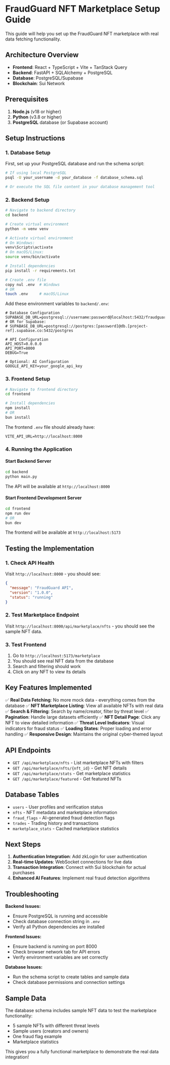 # FraudGuard NFT Marketplace Setup Guide

This guide will help you set up the FraudGuard NFT marketplace with real data fetching functionality.

## Architecture Overview

- **Frontend**: React + TypeScript + Vite + TanStack Query
- **Backend**: FastAPI + SQLAlchemy + PostgreSQL
- **Database**: PostgreSQL/Supabase
- **Blockchain**: Sui Network

## Prerequisites

1. **Node.js** (v18 or higher)
2. **Python** (v3.8 or higher)
3. **PostgreSQL** database (or Supabase account)

## Setup Instructions

### 1. Database Setup

First, set up your PostgreSQL database and run the schema script:

```bash
# If using local PostgreSQL
psql -U your_username -d your_database -f database_schema.sql

# Or execute the SQL file content in your database management tool
```

### 2. Backend Setup

```bash
# Navigate to backend directory
cd backend

# Create virtual environment
python -m venv venv

# Activate virtual environment
# On Windows:
venv\Scripts\activate
# On macOS/Linux:
source venv/bin/activate

# Install dependencies
pip install -r requirements.txt

# Create .env file
copy nul .env  # Windows
# OR
touch .env     # macOS/Linux
```

Add these environment variables to `backend/.env`:

```env
# Database Configuration
SUPABASE_DB_URL=postgresql://username:password@localhost:5432/fraudguard
# OR for Supabase:
# SUPABASE_DB_URL=postgresql://postgres:[password]@db.[project-ref].supabase.co:5432/postgres

# API Configuration
API_HOST=0.0.0.0
API_PORT=8000
DEBUG=True

# Optional: AI Configuration
GOOGLE_API_KEY=your_google_api_key
```

### 3. Frontend Setup

```bash
# Navigate to frontend directory
cd frontend

# Install dependencies
npm install
# OR
bun install
```

The frontend `.env` file should already have:
```env
VITE_API_URL=http://localhost:8000
```

### 4. Running the Application

#### Start Backend Server

```bash
cd backend
python main.py
```

The API will be available at `http://localhost:8000`

#### Start Frontend Development Server

```bash
cd frontend
npm run dev
# OR
bun dev
```

The frontend will be available at `http://localhost:5173`

## Testing the Implementation

### 1. Check API Health

Visit `http://localhost:8000` - you should see:
```json
{
  "message": "FraudGuard API",
  "version": "1.0.0",
  "status": "running"
}
```

### 2. Test Marketplace Endpoint

Visit `http://localhost:8000/api/marketplace/nfts` - you should see the sample NFT data.

### 3. Test Frontend

1. Go to `http://localhost:5173/marketplace`
2. You should see real NFT data from the database
3. Search and filtering should work
4. Click on any NFT to view its details

## Key Features Implemented

✅ **Real Data Fetching**: No more mock data - everything comes from the database
✅ **NFT Marketplace Listing**: View all available NFTs with real data
✅ **Search & Filtering**: Search by name/creator, filter by threat level
✅ **Pagination**: Handle large datasets efficiently
✅ **NFT Detail Page**: Click any NFT to view detailed information
✅ **Threat Level Indicators**: Visual indicators for fraud status
✅ **Loading States**: Proper loading and error handling
✅ **Responsive Design**: Maintains the original cyber-themed layout

## API Endpoints

- `GET /api/marketplace/nfts` - List marketplace NFTs with filters
- `GET /api/marketplace/nfts/{nft_id}` - Get NFT details
- `GET /api/marketplace/stats` - Get marketplace statistics
- `GET /api/marketplace/featured` - Get featured NFTs

## Database Tables

- `users` - User profiles and verification status
- `nfts` - NFT metadata and marketplace information
- `fraud_flags` - AI-generated fraud detection flags
- `trades` - Trading history and transactions
- `marketplace_stats` - Cached marketplace statistics

## Next Steps

1. **Authentication Integration**: Add zkLogin for user authentication
2. **Real-time Updates**: WebSocket connections for live data
3. **Transaction Integration**: Connect with Sui blockchain for actual purchases
4. **Enhanced AI Features**: Implement real fraud detection algorithms

## Troubleshooting

**Backend Issues:**
- Ensure PostgreSQL is running and accessible
- Check database connection string in `.env`
- Verify all Python dependencies are installed

**Frontend Issues:**
- Ensure backend is running on port 8000
- Check browser network tab for API errors
- Verify environment variables are set correctly

**Database Issues:**
- Run the schema script to create tables and sample data
- Check database permissions and connection settings

## Sample Data

The database schema includes sample NFT data to test the marketplace functionality:
- 5 sample NFTs with different threat levels
- Sample users (creators and owners)
- One fraud flag example
- Marketplace statistics

This gives you a fully functional marketplace to demonstrate the real data integration!
